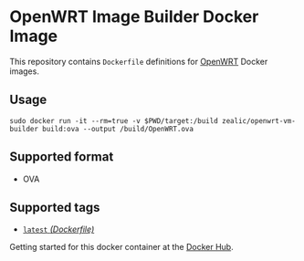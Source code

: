 OpenWRT Image Builder Docker Image
====================

This repository contains `Dockerfile` definitions for [OpenWRT][openwrt] Docker images.

## Usage
`sudo docker run -it --rm=true -v $PWD/target:/build zealic/openwrt-vm-builder build:ova --output /build/OpenWRT.ova`

## Supported format
* OVA

## Supported tags

* [`latest` _(Dockerfile)_](https://github.com/zealic/dockerfiles/blob/master/openwrt-vm-builder/Dockerfile)

Getting started for this docker container at the [Docker Hub][registry].

[openwrt]: en.wikipedia.org/wiki/OpenWRT
[registry]: https://registry.hub.docker.com/u/zealic/openwrt-vm-builder
